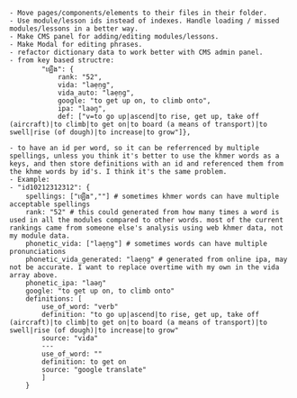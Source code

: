 	- Move pages/components/elements to their files in their folder.
	- Use module/lesson ids instead of indexes. Handle loading / missed modules/lessons in a better way.
	- Make CMS panel for adding/editing modules/lessons.
	- Make Modal for editing phrases.
	- refactor dictionary data to work better with CMS admin panel.
	- from key based structre: 
			"ឡើង": {
				rank: "52", 
				vida: "laẹṇg", 
				vida_auto: "laẹṇg",
				google: "to get up on, to climb onto", 
				ipa: "laǝŋ", 
				def: ["v=to go up|ascend|to rise, get up, take off (aircraft)|to climb|to get on|to board (a means of transport)|to swell|rise (of dough)|to increase|to grow"]},
				
	- to have an id per word, so it can be referrenced by multiple spellings, unless you think it's better to use the khmer words as a keys, and then store definitions with an id and referenced them from the khme words by id's. I think it's the same problem.
	- Example:
  	- "id10212312312": {
		spellings: ["ឡើង",""] # sometimes khmer words can have multiple acceptable spellings
		rank: "52" # this could generated from how many times a word is used in all the modules compared to other words. most of the current rankings came from someone else's analysis using web khmer data, not my module data.
		phonetic_vida: ["laẹṇg"] # sometimes words can have multiple pronunciations
		phonetic_vida_generated: "laẹṇg" # generated from online ipa, may not be accurate. I want to replace overtime with my own in the vida array above.
		phonetic_ipa: "laǝŋ"
		google: "to get up on, to climb onto"
		definitions: [
			use_of_word: "verb"
			definition: "to go up|ascend|to rise, get up, take off (aircraft)|to climb|to get on|to board (a means of transport)|to swell|rise (of dough)|to increase|to grow"
			source: "vida"
			---
			use_of_word: ""
			definition: to get on
			source: "google translate"
			]
		}